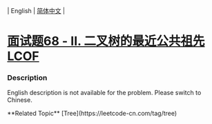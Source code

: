 | English | [简体中文](README.md) |

# [面试题68 - II. 二叉树的最近公共祖先 LCOF](https://leetcode-cn.com/problems/er-cha-shu-de-zui-jin-gong-gong-zu-xian-lcof)
 ### Description
<p>English description is not available for the problem. Please switch to Chinese.</p>
**Related Topic**  [Tree](https://leetcode-cn.com/tag/tree) 